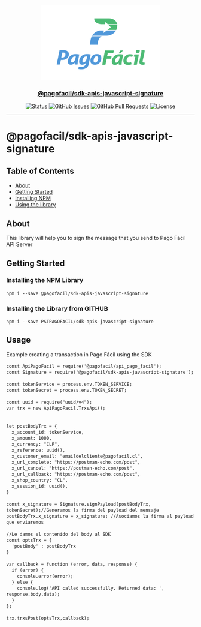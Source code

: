 <p align="center">
  <a href="" rel="noopener">
 <img height=200px src="assets/images/1-Logo_cuadrado.png" alt="Pago Fácil SpA Examples"></a>
</p>

<h3 align="center"><a href="https://github.com/PSTPAGOFACIL/sdk-apis-javascript-signature" target = "_blank">@pagofacil/sdk-apis-javascript-signature</a></h3>

<div align="center">

[![Status](https://img.shields.io/badge/status-active-success.svg)](https://github.com/PSTPAGOFACIL/sdk-apis-javascript-signature/)
[![GitHub Issues](https://img.shields.io/github/issues/PSTPAGOFACIL/sdk-apis-javascript-signature/.svg)](https://github.com/PSTPAGOFACIL/sdk-apis-javascript-signature//issues)
[![GitHub Pull Requests](https://img.shields.io/github/issues-pr/PSTPAGOFACIL/sdk-apis-javascript-signature.svg)](https://github.com/PSTPAGOFACIL/sdk-apis-javascript-signature/pulls)
![License](https://img.shields.io/badge/license-MIT-blue.svg)
</div>

---

# @pagofacil/sdk-apis-javascript-signature

## Table of Contents

- [About](#about)
- [Getting Started](#getting_started)
- [Installing NPM](#installing_npm)
- [Using the library](#usage)

## About <a name = "about"></a>

This library will help you to sign the message that you send to Pago Fácil API Server

## Getting Started <a name = "getting_started"></a>


### Installing the NPM Library <a name = "installing_npm"></a>
```
npm i --save @pagofacil/sdk-apis-javascript-signature
```

### Installing the Library from GITHUB <a name = "installing_github"></a>
```
npm i --save PSTPAGOFACIL/sdk-apis-javascript-signature
```

## Usage <a name = "usage"></a>

Example creating a transaction in Pago Fácil using the SDK

```
const ApiPagoFacil = require('@pagofacil/api_pago_facil');
const Signature = require('@pagofacil/sdk-apis-javascript-signature');

const tokenService = process.env.TOKEN_SERVICE;
const tokenSecret = process.env.TOKEN_SECRET;

const uuid = require("uuid/v4");
var trx = new ApiPagoFacil.TrxsApi();


let postBodyTrx = {
  x_account_id: tokenService,
  x_amount: 1000,
  x_currency: "CLP",
  x_reference: uuid(),
  x_customer_email: "emaildelcliente@pagofacil.cl",
  x_url_complete: "https://postman-echo.com/post",
  x_url_cancel: "https://postman-echo.com/post",
  x_url_callback: "https://postman-echo.com/post",
  x_shop_country: "CL",
  x_session_id: uuid(),
}

const x_signature = Signature.signPayload(postBodyTrx, tokenSecret);//Generamos la firma del payload del mensaje
postBodyTrx.x_signature = x_signature; //Asociamos la firma al payload que enviaremos

//Le damos el contenido del body al SDK
const optsTrx = {
  'postBody' : postBodyTrx
}

var callback = function (error, data, response) {
  if (error) {
    console.error(error);
  } else {
    console.log('API called successfully. Returned data: ', response.body.data);
  }
};

trx.trxsPost(optsTrx,callback);
```